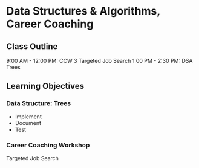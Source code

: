 # Data Structures & Algorithms, Career Coaching

## Class Outline

<!-- To Be Completed By Instructor -->
9:00 AM - 12:00 PM: CCW 3 Targeted Job Search
1:00 PM - 2:30 PM: DSA Trees

## Learning Objectives

### Data Structure: Trees<!-- TBD: Fill In Name -->

- Implement
- Document
- Test

### Career Coaching Workshop

<!-- Summary To Be Completed By Instructor -->
Targeted Job Search

